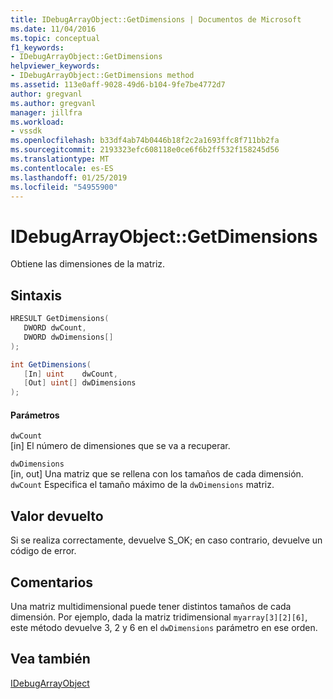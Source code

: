 ```yaml
---
title: IDebugArrayObject::GetDimensions | Documentos de Microsoft
ms.date: 11/04/2016
ms.topic: conceptual
f1_keywords:
- IDebugArrayObject::GetDimensions
helpviewer_keywords:
- IDebugArrayObject::GetDimensions method
ms.assetid: 113e0aff-9028-49d6-b104-9fe7be4772d7
author: gregvanl
ms.author: gregvanl
manager: jillfra
ms.workload:
- vssdk
ms.openlocfilehash: b33df4ab74b0446b18f2c2a1693ffc8f711bb2fa
ms.sourcegitcommit: 2193323efc608118e0ce6f6b2ff532f158245d56
ms.translationtype: MT
ms.contentlocale: es-ES
ms.lasthandoff: 01/25/2019
ms.locfileid: "54955900"
---
```

# <a name="idebugarrayobjectgetdimensions"></a>IDebugArrayObject::GetDimensions
Obtiene las dimensiones de la matriz.  
  
## <a name="syntax"></a>Sintaxis  
  
```cpp  
HRESULT GetDimensions(   
   DWORD dwCount,  
   DWORD dwDimensions[]  
);  
```  
  
```csharp  
int GetDimensions(  
   [In] uint    dwCount,   
   [Out] uint[] dwDimensions  
);  
```  
  
#### <a name="parameters"></a>Parámetros  
 `dwCount`  
 [in] El número de dimensiones que se va a recuperar.  
  
 `dwDimensions`  
 [in, out] Una matriz que se rellena con los tamaños de cada dimensión. `dwCount` Especifica el tamaño máximo de la `dwDimensions` matriz.  
  
## <a name="return-value"></a>Valor devuelto  
 Si se realiza correctamente, devuelve S_OK; en caso contrario, devuelve un código de error.  
  
## <a name="remarks"></a>Comentarios  
 Una matriz multidimensional puede tener distintos tamaños de cada dimensión. Por ejemplo, dada la matriz tridimensional `myarray[3][2][6]`, este método devuelve 3, 2 y 6 en el `dwDimensions` parámetro en ese orden.  
  
## <a name="see-also"></a>Vea también  
 [IDebugArrayObject](../../../extensibility/debugger/reference/idebugarrayobject.md)